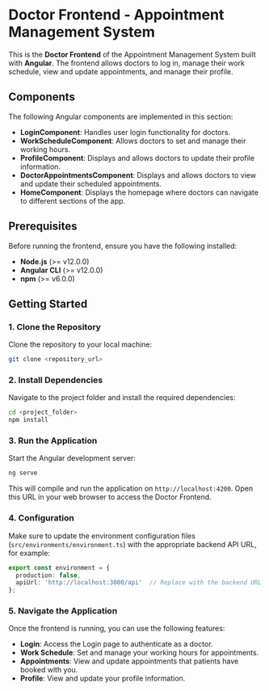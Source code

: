 # Doctor Frontend - Appointment Management System

This is the **Doctor Frontend** of the Appointment Management System built with **Angular**. The frontend allows doctors to log in, manage their work schedule, view and update appointments, and manage their profile.

## Components

The following Angular components are implemented in this section:

- **LoginComponent**: Handles user login functionality for doctors.
- **WorkScheduleComponent**: Allows doctors to set and manage their working hours.
- **ProfileComponent**: Displays and allows doctors to update their profile information.
- **DoctorAppointmentsComponent**: Displays and allows doctors to view and update their scheduled appointments.
- **HomeComponent**: Displays the homepage where doctors can navigate to different sections of the app.

## Prerequisites

Before running the frontend, ensure you have the following installed:

- **Node.js** (>= v12.0.0)
- **Angular CLI** (>= v12.0.0)
- **npm** (>= v6.0.0)

## Getting Started

### 1. Clone the Repository

Clone the repository to your local machine:

```bash
git clone <repository_url>
```

### 2. Install Dependencies

Navigate to the project folder and install the required dependencies:

```bash
cd <project_folder>
npm install
```

### 3. Run the Application

Start the Angular development server:

```bash
ng serve
```

This will compile and run the application on `http://localhost:4200`. Open this URL in your web browser to access the Doctor Frontend.

### 4. Configuration

Make sure to update the environment configuration files (`src/environments/environment.ts`) with the appropriate backend API URL, for example:

```typescript
export const environment = {
  production: false,
  apiUrl: 'http://localhost:3000/api'  // Replace with the backend URL
};
```

### 5. Navigate the Application

Once the frontend is running, you can use the following features:

- **Login**: Access the Login page to authenticate as a doctor.
- **Work Schedule**: Set and manage your working hours for appointments.
- **Appointments**: View and update appointments that patients have booked with you.
- **Profile**: View and update your profile information.
